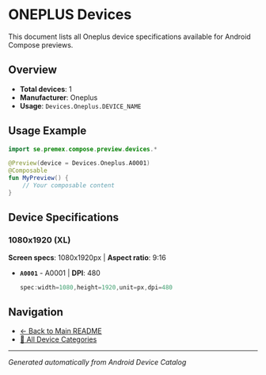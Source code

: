 # ONEPLUS Devices

This document lists all Oneplus device specifications available for Android Compose previews.

## Overview

- **Total devices**: 1
- **Manufacturer**: Oneplus
- **Usage**: `Devices.Oneplus.DEVICE_NAME`

## Usage Example

```kotlin
import se.premex.compose.preview.devices.*

@Preview(device = Devices.Oneplus.A0001)
@Composable
fun MyPreview() {
    // Your composable content
}
```

## Device Specifications

### 1080x1920 (XL)

**Screen specs**: 1080x1920px | **Aspect ratio**: 9:16

- **`A0001`** - A0001 | **DPI**: 480
  ```kotlin
  spec:width=1080,height=1920,unit=px,dpi=480
  ```

## Navigation

- [← Back to Main README](../../README.md)
- [📱 All Device Categories](../README.md)

---
*Generated automatically from Android Device Catalog*
